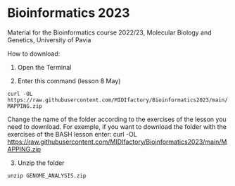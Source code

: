 # Bioinformatics 2023
Material for the Bioinformatics course 2022/23, Molecular Biology and Genetics, University of Pavia


How to download:
1. Open the Terminal

2. Enter this command (lesson 8 May)

`
curl -OL  https://raw.githubusercontent.com/MIDIfactory/Bioinformatics2023/main/MAPPING.zip
`

Change the name of the folder according to the exercises of the lesson you need to download. For exemple, if you want to download the folder with the exercises of the BASH lesson enter: 
curl -OL  https://raw.githubusercontent.com/MIDIfactory/Bioinformatics2023/main/MAPPING.zip



3. Unzip the folder

`
unzip GENOME_ANALYSIS.zip
`
 
